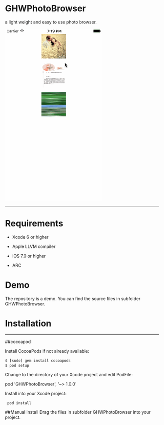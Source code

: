 # GHWPhotoBrowser
a light weight and easy to use photo browser.


<img src="https://github.com/guohongwei719/GHWPhotoBrowser/blob/1.0.0/GHWPhotoBrowser/1.gif" alt="GHWPhotoBrowser Screenshot" width="316" height="564"/>

----
# Requirements
* Xcode 6 or higher

* Apple LLVM compiler

* iOS 7.0 or higher

* ARC

# Demo
The repository is a demo. You can find the source files in    subfolder GHWPhotoBrowser.

# Installation
-----
##cocoapod


Install CocoaPods if not already available:
   
    $ [sudo] gem install cocoapods
    $ pod setup

Change to the directory of your Xcode project and edit PodFile:

pod 'GHWPhotoBrowser', '~> 1.0.0'

Install into your Xcode project:
  
     pod install

##Manual Install
Drag the files in subfolder GHWPhotoBrowser into your project. 
